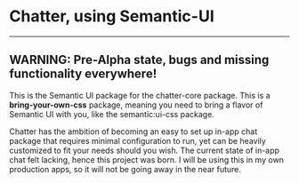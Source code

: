 

# Chatter, using Semantic-UI
---

## WARNING: Pre-Alpha state, bugs and missing functionality everywhere!

This is the Semantic UI package for the chatter-core package. This is a **bring-your-own-css** package, meaning you need to bring a flavor of Semantic UI with you, like the semantic:ui-css package.

Chatter has the ambition of becoming an easy to set up in-app chat package that requires minimal configuration to run, yet can be heavily customized to fit your needs should you wish. The current state of in-app chat felt lacking, hence this project was born. I will be using this in my own production apps, so it will not be going away in the near future.